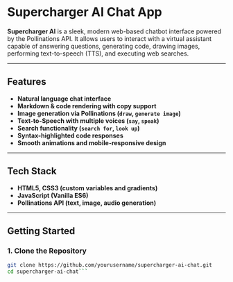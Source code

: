 # Supercharger AI Chat App

**Supercharger AI** is a sleek, modern web-based chatbot interface powered by the Pollinations API. It allows users to interact with a virtual assistant capable of answering questions, generating code, drawing images, performing text-to-speech (TTS), and executing web searches.

---

## Features

- **Natural language chat interface**
- **Markdown & code rendering with copy support**
- **Image generation via Pollinations (`draw`, `generate image`)**
- **Text-to-Speech with multiple voices (`say`, `speak`)**
- **Search functionality (`search for`, `look up`)**
- **Syntax-highlighted code responses**
- **Smooth animations and mobile-responsive design**

---

## Tech Stack

- **HTML5, CSS3 (custom variables and gradients)**
- **JavaScript (Vanilla ES6)**
- **Pollinations API (text, image, audio generation)**

---

## Getting Started

### 1. Clone the Repository

```bash
git clone https://github.com/yourusername/supercharger-ai-chat.git
cd supercharger-ai-chat```
